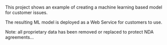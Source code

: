 This project shows an example of creating a machine learning based model for customer issues.  

The resulting ML model is deployed as a Web Service for customers to use.

Note: all proprietary data has been removed or replaced to protect NDA agreements...

 
